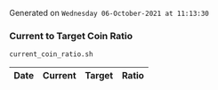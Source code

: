 Generated on `Wednesday 06-October-2021 at 11:13:30`

### Current to Target Coin Ratio
`current_coin_ratio.sh`

Date|Current|Target|Ratio
---|---|---|---
